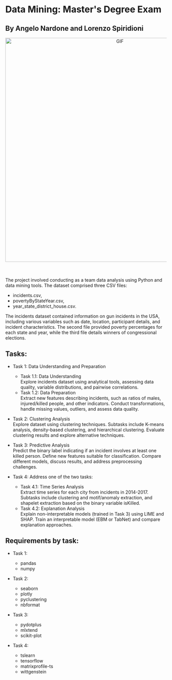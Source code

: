 # Data Mining: Master's Degree Exam
## By Angelo Nardone and Lorenzo Spiridioni

<div align="center">
<img hight="300" width="700" alt="GIF" align="center" src="https://github.com/LoSpiri/DataMining/blob/master/simpson_mining.gif">
</div>

</br>
</br>

The project involved conducting as a team data analysis using Python and data mining tools. The dataset comprised three CSV files:
- incidents.csv, 
- povertyByStateYear.csv,
- year_state_district_house.csv.

The incidents dataset contained information on gun incidents in the USA, including various variables such as date, location, participant details, and incident characteristics. The second file provided poverty percentages for each state and year, while the third file details winners of congressional elections.

## Tasks:
- Task 1: Data Understanding and Preparation
    - Task 1.1: Data Understanding \
Explore incidents dataset using analytical tools, assessing data quality, variable distributions, and pairwise correlations.
    - Task 1.2: Data Preparation \
Extract new features describing incidents, such as ratios of males, injured/killed people, and other indicators.
Conduct transformations, handle missing values, outliers, and assess data quality.

- Task 2: Clustering Analysis \
Explore dataset using clustering techniques.
Subtasks include K-means analysis, density-based clustering, and hierarchical clustering.
Evaluate clustering results and explore alternative techniques.

- Task 3: Predictive Analysis \
Predict the binary label indicating if an incident involves at least one killed person.
Define new features suitable for classification.
Compare different models, discuss results, and address preprocessing challenges.

- Task 4: Address one of the two tasks:
    - Task 4.1: Time Series Analysis \
Extract time series for each city from incidents in 2014-2017.
Subtasks include clustering and motif/anomaly extraction, and shapelet extraction based on the binary variable isKilled.
    - Task 4.2: Explanation Analysis \
Explain non-interpretable models (trained in Task 3) using LIME and SHAP.
Train an interpretable model (EBM or TabNet) and compare explanation approaches.


## Requirements by task:
- Task 1:
    - pandas
    - numpy

- Task 2:
    - seaborn
    - plotly
    - pyclustering
    - nbformat

- Task 3:
    - pydotplus
    - mlxtend
    - scikit-plot

- Task 4:
    - tslearn
    - tensorflow
    - matrixprofile-ts
    - wittgenstein